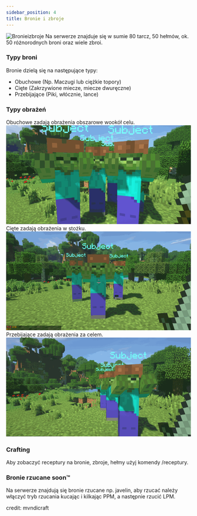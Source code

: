 ```yaml
---
sidebar_position: 4
title: Bronie i zbroje
---
```

![Bronieizbroje](./img/bronieizbroje.png)
Na serwerze znajduje się w sumie 80 tarcz, 50 hełmów, ok. 50 różnorodnych broni oraz wiele zbroi.
### Typy broni
Bronie dzielą się na następujące typy:
- Obuchowe (Np. Maczugi lub ciężkie topory)
- Cięte (Zakrzywione miecze, miecze dwuręczne) 
- Przebijające (Piki, włócznie, lance)
### Typy obrażeń

Obuchowe zadają obrażenia obszarowe wookół celu.
![Obuchowe](./img/aoe.gif)
Cięte zadają obrażenia w stożku.
![Ciete](./img/slashing.gif)
Przebijające zadają obrażenia za celem.
![Przebijajace](./img/piercing.gif)


### Crafting
Aby zobaczyć receptury na bronie, zbroje, hełmy użyj komendy /receptury.

### Bronie rzucane soon™
Na serwerze znajdują się bronie rzucane np. javelin, aby rzucać należy włączyć tryb rzucania kucając i kilkając PPM, a następnie rzucić LPM.

credit: mvndicraft
